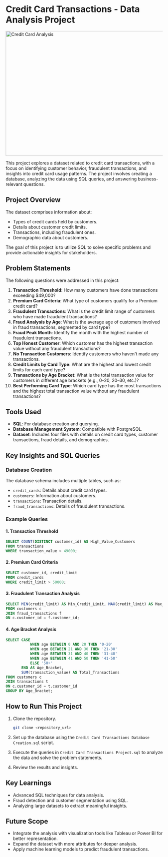 # Credit Card Transactions - Data Analysis Project

<img src="https://files.oaiusercontent.com/file-HrfuVjNfUANyuDoTuWuijG?se=2024-12-30T08%3A18%3A14Z&sp=r&sv=2024-08-04&sr=b&rscc=max-age%3D604800%2C%20immutable%2C%20private&rscd=attachment%3B%20filename%3Da60f9688-abbf-4f97-a0e2-78ea966ea645.webp&sig=m%2BCv3N3jgUR/JoyDq8WYKgHAibSI45EMZjzcUOVMSxk%3D" alt="Credit Card Analysis" style="width: 900px; height: 400px;"/>


This project explores a dataset related to credit card transactions, with a focus on identifying customer behavior, fraudulent transactions, and insights into credit card usage patterns. The project involves creating a database, analyzing the data using SQL queries, and answering business-relevant questions.

## Project Overview

The dataset comprises information about:
- Types of credit cards held by customers.
- Details about customer credit limits.
- Transactions, including fraudulent ones.
- Demographic data about customers.

The goal of this project is to utilize SQL to solve specific problems and provide actionable insights for stakeholders.

## Problem Statements
The following questions were addressed in this project:

1. **Transaction Threshold**: How many customers have done transactions exceeding $49,000?
2. **Premium Card Criteria**: What type of customers qualify for a Premium credit card?
3. **Fraudulent Transactions**: What is the credit limit range of customers who have made fraudulent transactions?
4. **Fraud Analysis by Age**: What is the average age of customers involved in fraud transactions, segmented by card type?
5. **Fraud Peak Month**: Identify the month with the highest number of fraudulent transactions.
6. **Top Honest Customer**: Which customer has the highest transaction value without any fraudulent transactions?
7. **No Transaction Customers**: Identify customers who haven't made any transactions.
8. **Credit Limits by Card Type**: What are the highest and lowest credit limits for each card type?
9. **Transactions by Age Bracket**: What is the total transaction value for customers in different age brackets (e.g., 0–20, 20–30, etc.)?
10. **Best Performing Card Type**: Which card type has the most transactions and the highest total transaction value without any fraudulent transactions?

## Tools Used
- **SQL**: For database creation and querying.
- **Database Management System**: Compatible with PostgreSQL.
- **Dataset**: Includes four files with details on credit card types, customer transactions, fraud details, and demographics.

## Key Insights and SQL Queries
### Database Creation
The database schema includes multiple tables, such as:
- `credit_cards`: Details about credit card types.
- `customers`: Information about customers.
- `transactions`: Transaction details.
- `fraud_transactions`: Details of fraudulent transactions.

### Example Queries

#### 1. Transaction Threshold
```sql
SELECT COUNT(DISTINCT customer_id) AS High_Value_Customers
FROM transactions
WHERE transaction_value > 49000;
```

#### 2. Premium Card Criteria
```sql
SELECT customer_id, credit_limit
FROM credit_cards
WHERE credit_limit > 50000;
```

#### 3. Fraudulent Transaction Analysis
```sql
SELECT MIN(credit_limit) AS Min_Credit_Limit, MAX(credit_limit) AS Max_Credit_Limit
FROM customers c
JOIN fraud_transactions f
ON c.customer_id = f.customer_id;
```

#### 4. Age Bracket Analysis
```sql
SELECT CASE
           WHEN age BETWEEN 0 AND 20 THEN '0-20'
           WHEN age BETWEEN 21 AND 30 THEN '21-30'
           WHEN age BETWEEN 31 AND 40 THEN '31-40'
           WHEN age BETWEEN 41 AND 50 THEN '41-50'
           ELSE '50+'
       END AS Age_Bracket,
       SUM(transaction_value) AS Total_Transactions
FROM customers c
JOIN transactions t
ON c.customer_id = t.customer_id
GROUP BY Age_Bracket;
```

## How to Run This Project

1. Clone the repository.
   ```bash
   git clone <repository_url>
   ```

2. Set up the database using the `Credit Card Transactions Database Creation.sql` script.

3. Execute the queries in `Credit Card Transactions Project.sql` to analyze the data and solve the problem statements.

4. Review the results and insights.

## Key Learnings
- Advanced SQL techniques for data analysis.
- Fraud detection and customer segmentation using SQL.
- Analyzing large datasets to extract meaningful insights.

## Future Scope
- Integrate the analysis with visualization tools like Tableau or Power BI for better representation.
- Expand the dataset with more attributes for deeper analysis.
- Apply machine learning models to predict fraudulent transactions.

